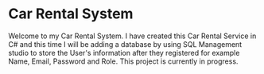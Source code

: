# Car Rental System

Welcome to my Car Rental System. I have created this Car Rental Service in C# and this time I will be adding a database by using SQL Management studio to store the User's information after they registered for example Name, Email, Password and Role. This project is currently in progress.
